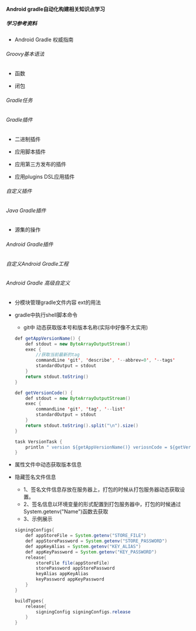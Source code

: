 #### Android gradle自动化构建相关知识点学习

##### 学习参考资料
* Android Gradle 权威指南

###### Groovy基本语法
* 函数

* 闭包

###### Gradle任务

###### Gradle插件
* 二进制插件

* 应用脚本插件

* 应用第三方发布的插件

* 应用plugins DSL应用插件

###### 自定义插件


###### Java Gradle插件

* 源集的操作


###### Android Gradle插件

###### 自定义Android Gradle工程


###### Android Gradle 高级自定义
* 分模块管理gradle文件内容 ext的用法

* gradle中执行shell脚本命令
    * git中 动态获取版本号和版本名称(实际中好像不太实用)
    ```java
    def getAppVersionName() {
        def stdout = new ByteArrayOutputStream()
        exec {
            //获取当前最新的tag
            commandLine 'git', 'describe', '--abbrev=0', '--tags'
            standardOutput = stdout
        }
        return stdout.toString()
    }

    def getVersionCode() {
        def stdout = new ByteArrayOutputStream()
        exec {
            commandLine 'git', 'tag', '--list'
            standardOutput = stdout
        }
        return stdout.toString().split("\n").size()
    }

    task VersionTask {
        println " version ${getAppVersionName()} veriosnCode = ${getVersionCode()}"
    }
    ```
* 属性文件中动态获取版本信息

* 隐藏签名文件信息
    * 1、签名文件信息存放在服务器上，打包的时候从打包服务器动态获取设置。
    * 2、签名信息以环境变量的形式配置到打包服务器中，打包的时候通过 System.getenv("Name")函数去获取
    * 3、示例展示
    ```java
    signingConfigs{
        def appStoreFile = System.getenv("STORE_FILE")
        def appStorePassword = System.getenv("STORE_PASSWORD")
        def appKeyAlias = System.getenv("KEY_ALIAS")
        def appKeyPassword = System.getenv("KEY_PASSWORD")
        release{
            storeFile file(appStoreFile)
            storePassword appStorePassword
            keyAlias appKeyAlias
            keyPassword appKeyPassword
        }
    }

    buildTypes{
        release{
            signingConfig signingConfigs.release
        }
    }
    ```


